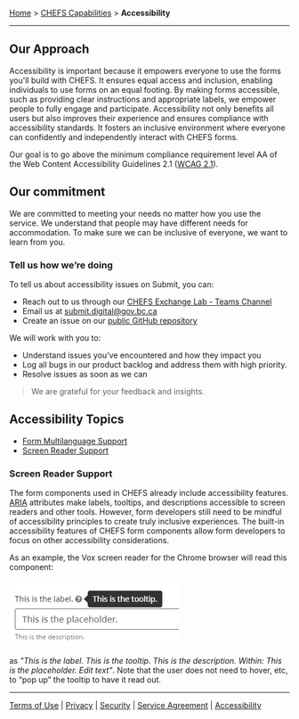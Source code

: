 [Home](index) > [CHEFS Capabilities](CHEFS-Capabilities) > **Accessibility** 
***  
## Our Approach 
Accessibility is important because it empowers everyone to use the forms you'll build with CHEFS. It ensures equal access and inclusion, enabling individuals to use forms on an equal footing. By making forms accessible, such as providing clear instructions and appropriate labels, we empower people to fully engage and participate. Accessibility not only benefits all users but also improves their experience and ensures compliance with accessibility standards. It fosters an inclusive environment where everyone can confidently and independently interact with CHEFS forms.  

Our goal is to go above the minimum compliance requirement level AA of the Web Content Accessibility Guidelines 2.1 ([WCAG 2.1](https://www.w3.org/TR/WCAG21/)).

## Our commitment  

We are committed to meeting your needs no matter how you use the service. We understand that people may have different needs for accommodation. To make sure we can be inclusive of everyone, we want to learn from you.

### Tell us how we’re doing
To tell us about accessibility issues on Submit, you can:

* Reach out to us through our [CHEFS Exchange Lab - Teams Channel](https://teams.microsoft.com/l/channel/19%3a34b9d4b4deb54eebaa9be8bc1ccf02f7%40thread.tacv2/CHEFS%2520(Exchange%2520Lab%2520Team)?groupId=bef8086f-20c7-43a4-bd07-29ce764e818c&tenantId=6fdb5200-3d0d-4a8a-b036-d3685e359adc)   
* Email us at [submit.digital@gov.bc.ca](mailto:submit.digital@gov.bc.ca)  
* Create an issue on our [public GitHub repository](https://github.com/bcgov/common-hosted-form-service/issues/new?assignees=&labels=&projects=&template=bug_report.md&title=)  

We will work with you to:

* Understand issues you’ve encountered and how they impact you
* Log all bugs in our product backlog and address them with high priority.
* Resolve issues as soon as we can 

> We are grateful for your feedback and insights.

## Accessibility Topics  

- [Form Multilanguage Support](Form-multilanguage) 
- [Screen Reader Support](Accessibility#Screen-Reader-Support)

### Screen Reader Support  
  
The form components used in CHEFS already include accessibility features. [ARIA](https://en.wikipedia.org/wiki/WAI-ARIA) attributes make labels, tooltips, and descriptions accessible to screen readers and other tools. However, form developers still need to be mindful of accessibility principles to create truly inclusive experiences. The built-in accessibility features of CHEFS form components allow form developers to focus on other accessibility considerations.

As an example, the Vox screen reader for the Chrome browser will read this component:

![image](images/accessibility.png)

as _"This is the label. This is the tooltip. This is the description. Within: This is the placeholder. Edit text"_. Note that the user does not need to hover, etc, to “pop up” the tooltip to have it read out.

***
[Terms of Use](Terms-of-Use) | [Privacy](Privacy) | [Security](Security) | [Service Agreement](Service-Agreement) | [Accessibility](Accessibility)